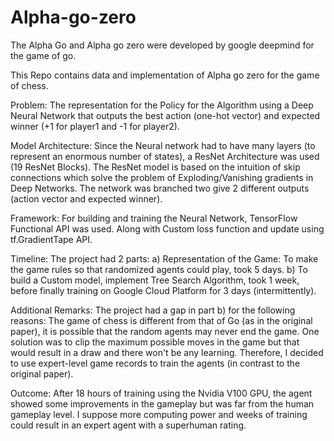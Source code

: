 # Alpha-go-zero

The Alpha Go and Alpha go zero were developed by google deepmind for the game of go.

This Repo contains data and implementation of Alpha go zero for the game of chess.


Problem: The representation for the Policy for the Algorithm using a Deep Neural Network that outputs the best action (one-hot vector) and expected winner (+1 for player1 and -1 for player2).

Model Architecture: Since the Neural network had to have many layers (to represent an enormous number of states), a ResNet Architecture was used (19 ResNet Blocks). The ResNet model is based on the intuition of skip connections which solve the problem of Exploding/Vanishing gradients in Deep Networks. The network was branched two give 2 different outputs (action vector and expected winner). 

Framework: For building and training the Neural Network, TensorFlow Functional API was used. Along with Custom loss function and update using tf.GradientTape API.

Timeline: The project had 2 parts: a) Representation of the Game: To make the game rules so that randomized agents could play, took 5 days.
b) To build a Custom model, implement Tree Search Algorithm, took 1 week, before finally training on Google Cloud Platform for 3 days (intermittently).

Additional Remarks: The project had a gap in part b) for the following reasons:
The game of chess is different from that of Go (as in the original paper), it is possible that the random agents may never end the game. One solution was to clip the maximum possible moves in the game but that would result in a draw and there won't be any learning. 
Therefore, I decided to use expert-level game records to train the agents (in contrast to the original paper).

Outcome: After 18 hours of training using the Nvidia V100 GPU, the agent showed some improvements in the gameplay but was far from the human gameplay level. I suppose more computing power and weeks of training could result in an expert agent with a superhuman rating. 
